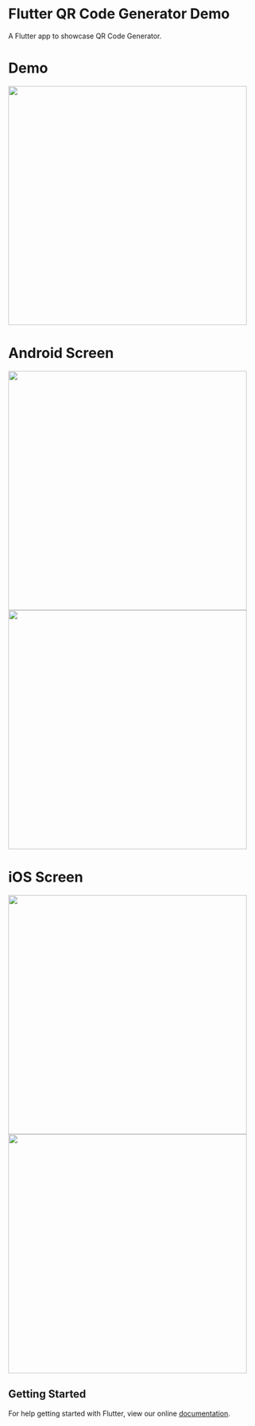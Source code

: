 # Flutter QR Code Generator Demo

A Flutter app to showcase QR Code Generator.

# Demo
<img height="480px" src="https://github.com/flutter-devs/flutter_qr_code_generator/blob/master/screens/demo.gif">



# Android Screen
<img height="480px" src="https://github.com/flutter-devs/flutter_qr_code_generator/blob/master/screens/android1.jpg"> <img height="480px" src="https://github.com/flutter-devs/flutter_qr_code_generator/blob/master/screens/android2.jpg"> 


# iOS Screen
<img height="480px" src="https://github.com/flutter-devs/flutter_qr_code_generator/blob/master/screens/iphone1.jpg"> <img height="480px" src="https://github.com/flutter-devs/flutter_qr_code_generator/blob/master/screens/iphone2.jpg">



## Getting Started

For help getting started with Flutter, view our online
[documentation](https://flutter.io/).
